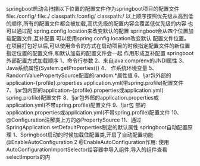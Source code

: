springboot启动会扫描以下位置的配置文件作为springboot项目的配置文件 file:./config/ file:./ classpath:/config/ classpath:/
以上顺序按照优先级从高到低的顺序,所有的配置文件都会被加载,高优先级的配置内容会覆盖低优先级的内容 也可以通过配
spring.config.location来改变默认的配置 springboot会从四个位置加载配置文件,互补配置 可以使用spring.config.location改变默认
配置文件位置。在项目打包好以后,可以使用命令的方式在启动项目的时候指定配置文件的新位置 指定位置的配置文件,和默认加载的配置文件会一起
作用形成互补配置 
springboot外部配置方式加载顺序 1、命令行参数 2、来自java:comp/env的JNDI属性 3、Java系统属性(System.getProperties()) 4、
作系统环境变量 5、RandomValuePropertySource配置的random.*属性值 6、!jar包外部的application-{profile}.properties
application.yml(带spring.profile)配置文件 7、!jar包内部的application-{profile}.properties或application.yml(
spring.profile)配置文件 8、!jar包外部的application.properties或application.yml(不带spring.profile)配置文件 9、!jar包
部的application.properties或application.yml(不带spring.profile)配置文件 10、@Configuration注解类上方的@PropertySource
11、通过SpringApplication.setDefaultProperties制定的默认属性 
springboot自动配置原理 1、Springboot启动的时候加载住配置类,开启了自动配置功能@EnableAutoConfiguration 2
@EnableAutoConfiguration作用: 使用AutoConfigurationImportSelector给容器中导入组件,导入的组件查看selectImports的内
